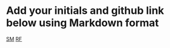 # Add your initials and github link below using Markdown format

[SM](http://github.com/smccrindle)
[RF](http://github.com/ifotn)
